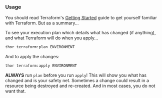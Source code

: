 ### Usage

You should read Terraform's [Getting Started](https://www.terraform.io/intro/getting-started/install.html)
guide to get yourself familiar with Terraform. But as a summary...

To see your execution plan which details what has changed (if anything), and what Terraform will do
when you apply...

```bash
thor terraform:plan ENVIRONMENT
```

And to apply the changes:

```bash
thor terraform:apply ENVIRONMENT
```

**ALWAYS** run `plan` before you run `apply`! This will show you what has changed and is your safety
net. Sometimes a change could result in a resource being destroyed and re-created. And in most
cases, you do not want that.
